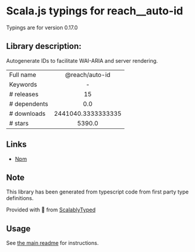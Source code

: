 
# Scala.js typings for reach__auto-id

Typings are for version 0.17.0

## Library description:
Autogenerate IDs to facilitate WAI-ARIA and server rendering.

|                    |                 |
| ------------------ | :-------------: |
| Full name          | @reach/auto-id |
| Keywords           | - |
| # releases         | 15 |
| # dependents       | 0.0 |
| # downloads        | 2441040.3333333335 |
| # stars            | 5390.0 |

## Links
- [Npm](https://www.npmjs.com/package/%40reach%2Fauto-id)
    


## Note
This library has been generated from typescript code from first party type definitions.

Provided with :purple_heart: from [ScalablyTyped](https://github.com/oyvindberg/ScalablyTyped)

## Usage
See [the main readme](../../readme.md) for instructions.


